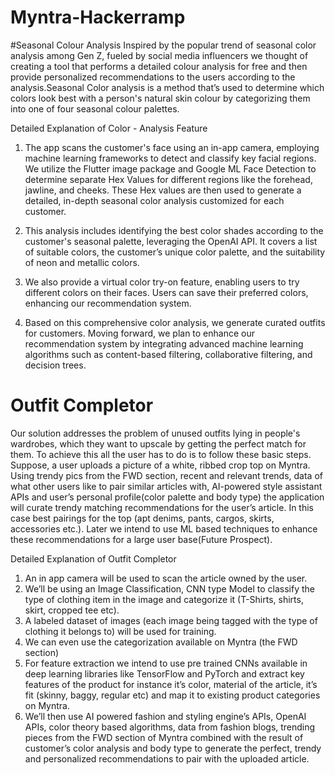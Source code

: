 # Myntra-Hackerramp
#Seasonal Colour Analysis
Inspired by the popular trend of seasonal color analysis among Gen Z, fueled by social media influencers we thought of creating a tool that performs a detailed colour analysis for free and then provide personalized recommendations to the users according to the analysis.Seasonal Color analysis is a method that’s used to determine which colors look best with a person's natural skin colour by categorizing them into one of four seasonal colour palettes.

Detailed Explanation of Color - Analysis Feature

1. The app scans the customer's face using an in-app camera, employing machine learning frameworks to detect and classify key facial regions. We utilize the Flutter image package and Google ML Face Detection to determine separate Hex Values for different regions like the forehead, jawline, and cheeks. These Hex values are then used to generate a detailed, in-depth seasonal color analysis customized for each customer.

2. This analysis includes identifying the best color shades according to the customer's seasonal palette, leveraging the OpenAI API. It covers a list of suitable colors, the customer’s unique color palette, and the suitability of neon and metallic colors.

3. We also provide a virtual color try-on feature, enabling users to try different colors on their faces. Users can save their preferred colors, enhancing our recommendation system.

4. Based on this comprehensive color analysis, we generate curated outfits for customers. Moving forward, we plan to enhance our recommendation system by integrating advanced machine learning algorithms such as content-based filtering, collaborative filtering, and decision trees.

# Outfit Completor
Our solution addresses the problem of unused outfits lying in people's wardrobes, which they want to upscale by getting the perfect match for them. To achieve this all the user has to do is to follow these basic steps. Suppose, a user uploads a picture of a white, ribbed crop top on Myntra. Using trendy pics from the FWD section, recent and relevant trends, data of what other users like to pair similar articles with, AI-powered style assistant APIs  and user’s personal profile(color palette and body type) the application will curate trendy matching recommendations for the user’s article. In this case best pairings for the top (apt denims, pants, cargos, skirts, accessories etc.). Later we intend to use ML based techniques to enhance these recommendations for a large user base(Future Prospect).

 Detailed Explanation of Outfit Completor
 
1. An in app camera will be used to scan the article owned by the user.
2. We’ll be using an Image Classification, CNN type Model to classify the type of clothing item in the image and categorize it (T-Shirts, shirts, skirt, cropped tee etc).
3. A labeled dataset of images (each image being tagged with the type of clothing it belongs to) will be used for training.
4. We can even  use the categorization available on Myntra (the FWD section)
5. For  feature extraction we intend to use  pre trained CNNs available in deep learning libraries like TensorFlow and PyTorch and extract key features of the product for instance it’s color, material of the article, it’s fit (skinny, baggy, regular etc) and map it to existing product categories on Myntra.
6. We’ll then use AI powered fashion and styling engine’s  APIs, OpenAI APIs, color theory based algorithms, data from fashion blogs, trending pieces from the FWD section of Myntra combined with the result of customer’s color analysis and body type to generate the perfect, trendy and personalized recommendations to pair with the uploaded article.
